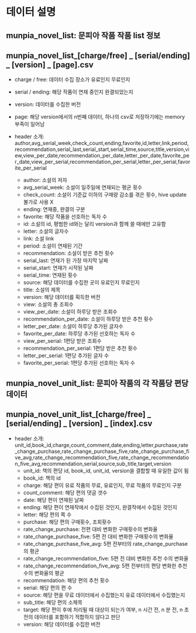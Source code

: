 # 데이터 설명

## munpia_novel_list: 문피아 작품 작품 list 정보
## munpia_novel_list_[charge/free] _ [serial/ending] _ [version] _ [page].csv
- charge / free: 데이터 수집 장소가 유료인지 무료인지
- serial / ending: 해당 작품이 연재 중인지 완결되었는지
- version: 데이터를 수집한 버전
- page: 해당 version에서의 n번째 데이터, 하나의 csv로 저장하기에는 memory 부족이 일어남

- header 소개: author,avg_serial_week,check_count,ending,favorite,id,letter,link,period,recommendation,serial_last,serial_start,serial_time,source,title,version,view,view_per_date,recommendation_per_date,letter_per_date,favorite_per_date,view_per_serial,recommendation_per_serial,letter_per_serial,favorite_per_serial
    - author: 소설의 저자
    - avg_serial_week: 소설이 일주일에 연재되는 평균 횟수
    - check_count: 소설이 기준값 이하의 구매량 감소를 겪은 횟수, hive update 불가로 사용 X
    - ending: 연재중, 완결의 구분
    - favorite: 해당 작품을 선호하는 독자 수
    - id: 소설의 id, 평범한 id와는 달리 version과 함께 쓸 때에만 고유함
    - letter: 소설의 글자수
    - link: 소설 link
    - period: 소설이 연재된 기간
    - recommendation: 소설이 받은 추천 횟수
    - serial_last: 연재가 된 가장 마지막 날짜
    - serial_start: 연재가 시작된 날짜
    - serial_time: 연재된 횟수
    - source: 해당 데이터를 수집한 곳이 유료인지 무료인지
    - title: 소설의 제목
    - version: 해당 데이터를 획득한 버전
    - view: 소설의 총 조회수
    - view_per_date: 소설이 하루당 받은 조회수
    - recommendation_per_date: 소설이 하루당 받은 추천 횟수
    - letter_per_date: 소설이 하루당 추가된 글자수
    - favorite_per_date: 하루당 추가된 선호하는 독자 수
    - view_per_serial: 1편당 받은 조회수
    - recommendation_per_serial: 1편당 받은 추천 횟수
    - letter_per_serial: 1편당 추가된 글자 수
    - favorite_per_serial: 1편당 추가된 선호하는 독자 수  

## munpia_novel_unit_list: 문피아 작품의 각 작품당 편당 데이터
## munpia_novel_unit_list_[charge/free] _ [serial/ending] _ [version] _ [index].csv

- header 소개: unit_id,book_id,charge,count_comment,date,ending,letter,purchase,rate_change_purchase,rate_change_purchase_five,rate_change_purchase_five_avg,rate_change_recommendation_five,rate_change_recommendation_five_avg,recommendation,serial,source,sub_title,target,version
    - unit_id: 책의 편당 id, book_id, unit_id, version을 결합할 때 유일한 값이 됨
    - book_id: 책의 id
    - charge: 해당 편이 유료 작품의 무료, 유료인지, 무료 작품의 무료인지 구분
    - count_comment: 해당 편의 댓글 갯수
    - date: 해당 편이 연재된 날짜
    - ending: 해당 편이 연재작에서 수집된 것인지, 완결작에서 수집된 것인지
    - letter: 해당 편의 쪽 수
    - purchase: 해당 편의 구매횟수, 조회횟수
    - rate_change_purchase: 전편 대비 변화한 구매횟수의 변화율
    - rate_change_purchase_five: 5편 전 대비 변화한 구매횟수의 변화율
    - rate_change_purchase_five_avg: 5편 전부터의 rate_change_purchase의 평균
    - rate_change_recommendation_five: 5편 전 대비 변화한 추천 수의 변화율
    - rate_change_recommendation_five_avg: 5편 전부터의 편당 변화한 추천 수의 변화율의 평균
    - recommendation: 해당 편의 추천 횟수
    - serial: 해당 편의 편 수
    - source: 해당 편을 무료 데이터에서 수집했는지 유료 데이터에서 수집했는지
    - sub_title: 해당 편의 소제목
    - target: 해당 편이 후에 처리될 때 대상이 되는가 여부, n 시간 전, n 분 전, n 초 전의 데이터를 포함하기 적합하지 않다고 판단
    - version: 해당 데이터를 수집한 버전